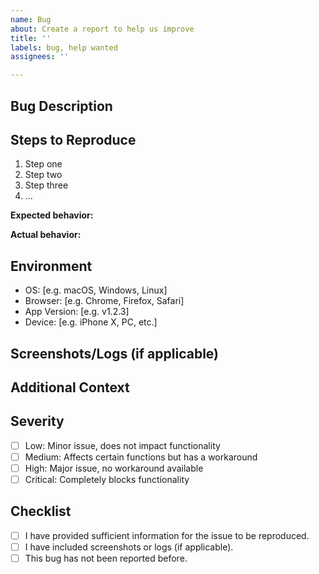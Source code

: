```yaml
---
name: Bug
about: Create a report to help us improve
title: ''
labels: bug, help wanted
assignees: ''

---
```


## Bug Description

<!-- Provide a clear and concise description of the bug. Include any relevant details about what you expected to happen and what actually happened. -->

## Steps to Reproduce

<!-- List the steps to reproduce the bug. Provide as much detail as possible. -->

1. Step one
2. Step two
3. Step three
4. ...

**Expected behavior:**  
<!-- What you expected to happen. -->

**Actual behavior:**  
<!-- What actually happened. -->

## Environment

<!-- Include details about the environment where the bug occurred (OS, browser, app version, etc.). -->

- OS: [e.g. macOS, Windows, Linux]
- Browser: [e.g. Chrome, Firefox, Safari]
- App Version: [e.g. v1.2.3]
- Device: [e.g. iPhone X, PC, etc.]

## Screenshots/Logs (if applicable)

<!-- If applicable, add screenshots, videos, or logs to help explain the bug. -->

## Additional Context

<!-- Add any other context or information about the bug here, such as network conditions, timing, or user-specific details. -->

## Severity

<!-- How severe is the bug? -->

- [ ] Low: Minor issue, does not impact functionality
- [ ] Medium: Affects certain functions but has a workaround
- [ ] High: Major issue, no workaround available
- [ ] Critical: Completely blocks functionality

## Checklist

- [ ] I have provided sufficient information for the issue to be reproduced.
- [ ] I have included screenshots or logs (if applicable).
- [ ] This bug has not been reported before.

